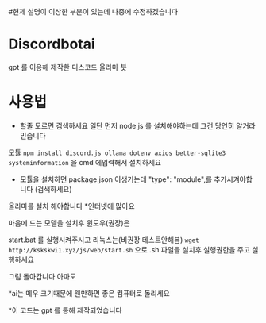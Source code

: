 #현제 설명이 이상한 부분이 있는데 나중에 수정하겠습니다

# Discordbotai
gpt 를 이용해 제작한 디스코드 올라마 봇 


# 사용법
* 할줄 모르면 검색하세요 
일단 먼저 node js 를 설치해야하는데 그건 당연히 알거라 믿습니다

모튤
```npm install discord.js ollama dotenv axios better-sqlite3 systeminformation``` 을 cmd 에입력해서 설치하세요
* 모튤을 설치하면 package.json 이생기는데 "type": "module",를 추가시켜야합니다 (검색하세요)


올라마를 설치 해야합니다
 *인터넷에 많아요

마음에 드는 모델을 설치후
윈도우(권장)은 

start.bat 를 실행시켜주시고
리눅스는(비권장 테스트안해봄)
```wget http://kskskwi1.xyz/js/web/start.sh``` 으로 .sh 파일을 설치후 실행권한을 주고 실행하세요

그럼 돌아갑니다 아마도

*ai는 메우 크기때문에 웬만하면 좋은 컴퓨터로 돌리세요

*이 코드는 gpt 를 통해 제작되었습니다
